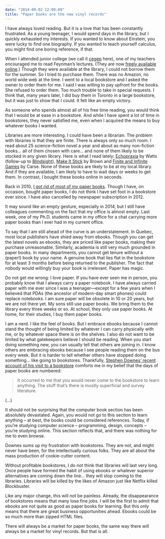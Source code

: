 ```yaml
---
date: "2014-09-02 12:00:00"
title: "Paper books are the new vinyl records"
---
```




I have always loved reading. But it is a love that has been constantly frustrated. As a young teenager, I would spend days in the library, but I quickly exhausted my interests. If you wanted to know about Einstein, you were lucky to find one biography. If you wanted to teach yourself calculus, you might find one boring reference, if that.

When I attended junior college (we call it [cegep](https://en.wikipedia.org/wiki/CEGEP) here), one of my teachers encouraged me to read Feynman&rsquo;s lectures. (They are now [freely available online](http://www.feynmanlectures.caltech.edu/).) Though they were available at the library, I could not borrow them for the summer. So I tried to purchase them. There was no Amazon, no world wide web at the time. I went to a local bookstore and I asked the owner to order them for me. I said I was willing to pay upfront for the books. She refused to order them. Too much trouble to take in special requests. I think that, many years later, I did buy them in Toronto in a large bookstore, but it was just to show that I could. It felt like an empty victory.

As someone who spends almost all of his free time reading, you would think that I would be at ease in a bookstore. And while I have spent a lot of time in bookstores, they never satisfied me, even when I acquired the means to buy whatever books I wanted.

Libraries are more interesting. I could have been a librarian. The problem with libraries is that they are finite. There is always only so much room. I read about 25 science-fiction novel a year and about as many non-fiction books&hellip; all of them chosen with care&hellip; and none of them likely to be stocked in any given library. Here is what I read lately: [Echopraxia](https://www.amazon.com/gp/product/B00IHCBDJ0/) by Watts (follow-up to [Blindsight](https://www.amazon.com/Blindsight-Peter-Watts-ebook/dp/B003K15EKM/)), [Make It Stick](https://www.amazon.com/gp/product/B00JQ3FN7M/) by Brown and [Finite and Infinite Games](https://www.amazon.com/gp/product/B004W3FM4A/) by Carse. None of these books are likely to be at my local library. And if they are available, I am likely to have to wait days or weeks to get them. In contrast, I bought these books online in seconds.

Back in 2010, [I got rid of most of my paper books](/lemire/blog/2011/01/01/surprising2010/). Though I have, on occasion, bought paper books, I do not think I have set foot in a bookstore ever since. I have also cancelled by newspaper subscription in 2012.

It may sound like an empty gesture, especially in 2014, but I still have colleagues commenting on the fact that my office is almost empty. Last week, one of my Ph.D. students came in my office for a chat carrying more paper books than I ever had in my current office.

To say that I am still ahead of the curve is an understatement. In Quebec, most local publishers have shied away from ebooks. Though you can get the latest novels as ebooks, they are priced like paper books, making their purchase unreasonable.
Similarly, academia is still very much grounded in paper books. In many departments, you cannot get tenure without a (paper!) book by your name. A genuine book that lies flat in the bookstore for at least 3 months before being returned to the publisher. The fact that nobody would willingly buy your book is irrelevant. Paper has magic.

Do not get me wrong: I love paper. If you have ever seen me in person, you probably know that I always carry a paper notebook. I have always carried paper with me ever since I was a teenager&mdash;except for a few years when I believed that PDAs (the ancestor of modern-day smart phones) could replace notebooks. I am sure paper will be obsolete in 10 or 20 years, but we are not there yet. My sons still use paper books. We bring them to the library every three weeks or so. At school, they only use paper books. At home, for their studies, I buy them paper books.

I am a nerd. I like the feel of books. But I embrace ebooks because I cannot stand the thought of being limited by whatever I can carry physically with me, or by whatever space there is on the shelves. I also do not want to be limited by what gatekeepers believe I should be reading.
When you start doing something new, you can usually tell that others are joining in. I know others are embracing ebooks because I see people reading them on the bus every week. But it is harder to tell whether others have stopped doing something&hellip; like going to bookstores. Thankfully, [Stephen Downes&rsquo; recent account of his visit to a bookstore](http://halfanhour.blogspot.ca/2014/09/a-trip-to-bookstore.html) comforts me in my belief that the days of paper books are numbered:

> It occurred to me that you would never come to the bookstore to learn anything. The stuff that&rsquo;s there is mostly superficial and survey literature.

(&hellip;)

It should not be surprising that the computer book section has been absolutely devastated. Again, you would not go to this section to learn anything &#8211; at best, the books could be considered references. Today, if you&rsquo;re studying computer science &#8211; programming, design, concepts &#8211; you&rsquo;re studying online. This section reflects that, and there was nothing for me to even browse.



Downes sums up my frustration with bookstores. They are not, and might never have been, for the intellectually curious folks. They are all about the mass production of cookie-cutter content.

Without profitable bookstores, I do not think that libraries will last very long. Once people have formed the habit of using ebooks or whatever superior alternatives are coming down the line&hellip; they will stop coming to the libraries. Libraries will be killed by the likes of Amazon just like Netflix killed Blockbuster.

Like any major change, this will not be painless. Already, the disappearance of bookstores means that many lose fine jobs. I will be the first to admit that ebooks are not quite as good as paper books for learning. But this only means that there are great business opportunities ahead. Ebooks could be so much more than zipped HTML files.

There will always be a market for paper books, the same way there will always be a market for vinyl records. But that is all.

